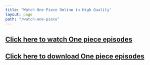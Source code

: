 ```yaml
---
title: "Watch One Piece Online in High Quality"
layout: page
path: "/watch-one-piece"
---
```


<h2><a href="">Click here to watch One piece episodes</a></h2>
<h2><a href="">Click here to download One piece episodes</a></h2>